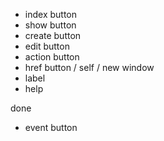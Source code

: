 - index button
- show button
- create button
- edit button
- action button
- href button / self / new window
- label
- help

done
- event button

